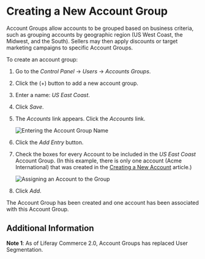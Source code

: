 # Creating a New Account Group

Account Groups allow accounts to be grouped based on business criteria, such as grouping accounts by geographic region (US West Coast, the Midwest, and the South). Sellers may then apply discounts or target marketing campaigns to specific Account Groups.

To create an account group:

1. Go to the _Control Panel_ → _Users_ → _Accounts Groups_.
1. Click the (+) button to add a new account group.
1. Enter a name: _US East Coast_.
1. Click _Save_.
1. The _Accounts_ link appears. Click the _Accounts_ link.

    ![Entering the Account Group Name](./images/01.png)

1. Click the _Add Entry_ button.
1. Check the boxes for every Account to be included in the _US East Coast_ Account Group. (In this example, there is only one account (Acme International) that was created in the [Creating a New Account](../creating-a-new-account/README.md) article.)

    ![Assigning an Account to the Group](./images/02.png)

1. Click _Add_.

The Account Group has been created and one account has been associated with this Account Group.

## Additional Information

**Note 1**: As of Liferay Commerce 2.0, Account Groups has replaced User Segmentation.
